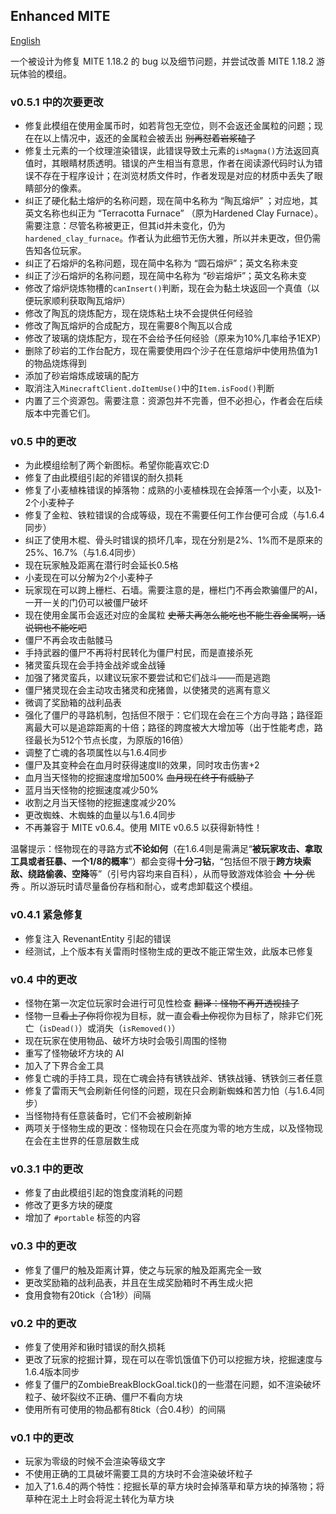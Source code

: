 ## Enhanced MITE

[English](./READMEEN.md)

一个被设计为修复 MITE 1.18.2 的 bug 以及细节问题，并尝试改善 MITE 1.18.2 游玩体验的模组。

### v0.5.1 中的次要更改

* 修复此模组在使用金属币时，如若背包无空位，则不会返还金属粒的问题；现在在以上情况中，返还的金属粒会被丢出 ~~别再怼着岩浆磕了~~
* 修复土元素的一个纹理渲染错误，此错误导致土元素的`isMagma()`方法返回真值时，其眼睛材质透明。错误的产生相当有意思，作者在阅读源代码时认为错误不存在于程序设计；在浏览材质文件时，作者发现是对应的材质中丢失了眼睛部分的像素。
* 纠正了硬化黏土熔炉的名称问题，现在简中名称为 “陶瓦熔炉” ；对应地，其英文名称也纠正为 “Terracotta Furnace” （原为Hardened Clay Furnace）。需要注意：尽管名称被更正，但其id并未变化，仍为`hardened_clay_furnace`。作者认为此细节无伤大雅，所以并未更改，但仍需告知各位玩家。 
* 纠正了石熔炉的名称问题，现在简中名称为 “圆石熔炉”；英文名称未变
* 纠正了沙石熔炉的名称问题，现在简中名称为 “砂岩熔炉”；英文名称未变
* 修改了熔炉烧炼物槽的`canInsert()`判断，现在会为黏土块返回一个真值（以便玩家顺利获取陶瓦熔炉）
* 修改了陶瓦的烧炼配方，现在烧炼粘土块不会提供任何经验
* 修改了陶瓦熔炉的合成配方，现在需要8个陶瓦以合成
* 修改了玻璃的烧炼配方，现在不会给予任何经验（原来为10%几率给予1EXP）
* 删除了砂岩的工作台配方，现在需要使用四个沙子在任意熔炉中使用热值为1的物品烧炼得到
* 添加了砂岩熔炼成玻璃的配方
* 取消注入`MinecraftClient.doItemUse()`中的`Item.isFood()`判断
* 内置了三个资源包。需要注意：资源包并不完善，但不必担心，作者会在后续版本中完善它们。

### v0.5 中的更改

* 为此模组绘制了两个新图标。希望你能喜欢它:D
* 修复了由此模组引起的斧错误的耐久损耗
* 修复了小麦植株错误的掉落物：成熟的小麦植株现在会掉落一个小麦，以及1-2个小麦种子
* 修复了金粒、铁粒错误的合成等级，现在不需要任何工作台便可合成（与1.6.4同步）
* 纠正了使用木棍、骨头时错误的损坏几率，现在分别是2%、1%而不是原来的25%、16.7%（与1.6.4同步）
* 现在玩家触及距离在潜行时会延长0.5格
* 小麦现在可以分解为2个小麦种子
* 玩家现在可以跨上栅栏、石墙。需要注意的是，栅栏门不再会欺骗僵尸的AI，一开一关的门仍可以被僵尸破坏
* 现在使用金属币会返还对应的金属粒 ~~史蒂夫再怎么能吃也不能生吞金属啊，话说铜也不能吃吧~~
* 僵尸不再会攻击骷髅马
* 手持武器的僵尸不再将村民转化为僵尸村民，而是直接杀死
* 猪灵蛮兵现在会手持金战斧或金战锤
* 加强了猪灵蛮兵，以建议玩家不要尝试和它们战斗——而是逃跑
* 僵尸猪灵现在会主动攻击猪灵和疣猪兽，以使猪灵的逃离有意义
* 微调了奖励箱的战利品表
* 强化了僵尸的寻路机制，包括但不限于：它们现在会在三个方向寻路；路径距离最大可以是追踪距离的十倍；路径的跨度被大大增加等（出于性能考虑，路径最长为512个节点长度，为原版的16倍）
* 调整了亡魂的各项属性以与1.6.4同步
* 僵尸及其变种会在血月时获得速度II的效果，同时攻击伤害+2
* 血月当天怪物的挖掘速度增加500% ~~血月现在终于有威胁了~~
* 蓝月当天怪物的挖掘速度减少50%
* 收割之月当天怪物的挖掘速度减少20%
* 更改蜘蛛、木蜘蛛的血量以与1.6.4同步
* 不再兼容于 MITE v0.6.4。使用 MITE v0.6.5 以获得新特性！

温馨提示：怪物现在的寻路方式**不论如何**（在1.6.4则是需满足“**被玩家攻击、拿取工具或者狂暴、一个1/8的概率**”）都会变得**十分刁钻**，“包括但不限于**跨方块索敌、绕路偷袭、空降**等”（引号内容均来自百科），从而导致游戏体验会 ~~十 分 优 秀~~ 。所以游玩时请尽量备份存档和耐心，或考虑卸载这个模组。

### v0.4.1 紧急修复

* 修复注入 RevenantEntity 引起的错误
* 经测试，上个版本有关雷雨时怪物生成的更改不能正常生效，此版本已修复

### v0.4 中的更改

* 怪物在第一次定位玩家时会进行可见性检查 ~~翻译：怪物不再开透视挂了~~
* 怪物一旦~~看上了你~~将你视为目标，就一直会~~看上你~~视你为目标了，除非它们死亡（`isDead()`）或消失（`isRemoved()`）
* 现在玩家在使用物品、破坏方块时会吸引周围的怪物
* 重写了怪物破坏方块的 AI
* 加入了下界合金工具
* 修复亡魂的手持工具，现在亡魂会持有锈铁战斧、锈铁战锤、锈铁剑三者任意
* 修复了雷雨天气会刷新任何怪的问题，现在只会刷新蜘蛛和苦力怕（与1.6.4同步）
* 当怪物持有任意装备时，它们不会被刷新掉
* 两项关于怪物生成的更改：怪物现在只会在亮度为零的地方生成，以及怪物现在会在主世界的任意层数生成

### v0.3.1 中的更改

* 修复了由此模组引起的饱食度消耗的问题
* 修改了更多方块的硬度
* 增加了 `#portable` 标签的内容

### v0.3 中的更改

* 修复了僵尸的触及距离计算，使之与玩家的触及距离完全一致
* 更改奖励箱的战利品表，并且在生成奖励箱时不再生成火把
* 食用食物有20tick（合1秒）间隔

### v0.2 中的更改

* 修复了使用斧和锹时错误的耐久损耗
* 更改了玩家的挖掘计算，现在可以在零饥饿值下仍可以挖掘方块，挖掘速度与1.6.4版本同步
* 修复了僵尸的ZombieBreakBlockGoal.tick()的一些潜在问题，如不渲染破坏粒子、破坏裂纹不正确、僵尸不看向方块
* 使用所有可使用的物品都有8tick（合0.4秒）的间隔

### v0.1 中的更改

* 玩家为零级的时候不会渲染等级文字
* 不使用正确的工具破坏需要工具的方块时不会渲染破坏粒子
* 加入了1.6.4的两个特性：挖掘长草的草方块时会掉落草和草方块的掉落物；将草种在泥土上时会将泥土转化为草方块
